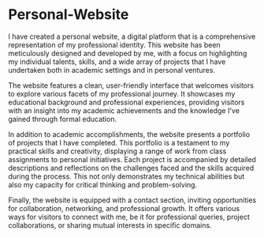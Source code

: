 # Personal-Website

I have created a personal website, a digital platform that is a comprehensive representation of my professional identity. This website has been meticulously designed and developed by me, with a focus on highlighting my individual talents, skills, and a wide array of projects that I have undertaken both in academic settings and in personal ventures.

The website features a clean, user-friendly interface that welcomes visitors to explore various facets of my professional journey. It showcases my educational background and professional experiences, providing visitors with an insight into my academic achievements and the knowledge I've gained through formal education.

In addition to academic accomplishments, the website presents a portfolio of projects that I have completed. This portfolio is a testament to my practical skills and creativity, displaying a range of work from class assignments to personal initiatives. Each project is accompanied by detailed descriptions and reflections on the challenges faced and the skills acquired during the process. This not only demonstrates my technical abilities but also my capacity for critical thinking and problem-solving.

Finally, the website is equipped with a contact section, inviting opportunities for collaboration, networking, and professional growth. It offers various ways for visitors to connect with me, be it for professional queries, project collaborations, or sharing mutual interests in specific domains.

